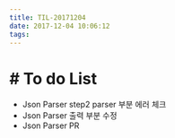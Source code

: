 ```yaml
---
title: TIL-20171204
date: 2017-12-04 10:06:12
tags: 
---
```


# # To do List

- Json Parser step2 parser 부분 에러 체크
- Json Parser 출력 부분 수정
- Json Parser PR
